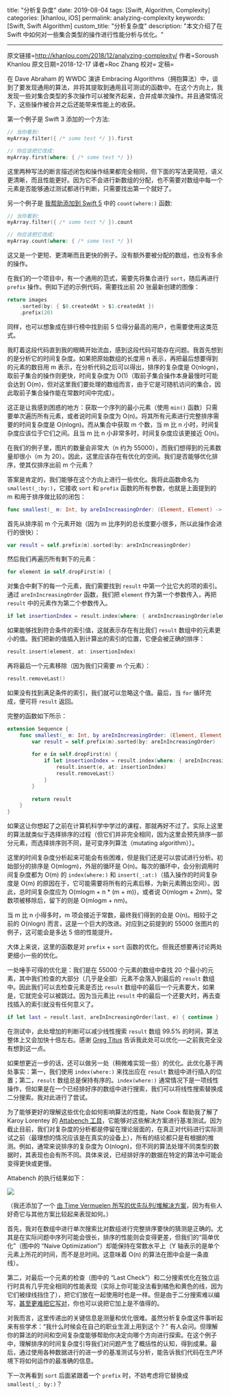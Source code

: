 title: "分析复杂度"
date: 2019-08-04
tags: [Swift, Algorithm, Complexity]
categories: [khanlou, iOS]
permalink: analyzing-complexity
keywords: [Swift, Swift Algorithm]
custom_title: "分析复杂度"
description: "本文介绍了在 Swift 中如何对一些集合类型的操作进行性能分析与优化。"

---

原文链接=http://khanlou.com/2018/12/analyzing-complexity/
作者=Soroush Khanlou
原文日期=2018-12-17
译者=Roc Zhang
校对=
定稿=

<!--此处开始正文-->

在 Dave Abraham 的 WWDC 演讲 Embracing Algorithms（拥抱算法）中，谈到了要发现通用的算法，并将其提取到通用且可测试的函数中。在这个方向上，我发现一些对集合类型的多次操作可以被聚齐起来，合并成单次操作。并且通常情况下，这些操作被合并之后还能带来性能上的收获。

<!--more-->

第一个例子是 Swift 3 添加的一个方法:

```swift
// 当你看到:
myArray.filter({ /* some test */ }).first

// 你应该把它改成:
myArray.first(where: { /* some test */ })
```

这里两种写法的断言描述闭包和操作结果都完全相同，但下面的写法更简短，语义更清晰，而且性能更好。因为它不会进行新数组的分配，也不需要对数组中每一个元素是否能够通过测试都进行判断，只需要找出第一个就好了。

另一个例子是 [我帮助添加到 Swift 5](https://github.com/apple/swift-evolution/blob/master/proposals/0220-count-where.md) 中的 `count(where:)` 函数:

```swift
// 当你看到:
myArray.filter({ /* some test */ }).count

// 你应该把它改成:
myArray.count(where: { /* some test */ })
```

这又是一个更短、更清晰而且更快的例子。没有额外要被分配的数组，也没有多余的操作。

在我们的一个项目中，有一个通用的范式，需要先将集合进行 `sort`，随后再进行 `prefix` 操作。例如下述的示例代码，需要找出前 20 张最新创建的图像：

```swift
return images
    .sorted(by: { $0.createdAt > $1.createdAt })
    .prefix(20)
```

同样，也可以想象成在排行榜中找到前 5 位得分最高的用户，也需要使用这类范式。

我盯着这段代码直到我的眼睛开始流血，感到这段代码可能存在问题。我首先想到的是分析它的时间复杂度。如果把原始数组的长度用 n 表示，再把最后想要得到的元素的数目用 m 表示，在分析代码之后可以得出，排序的复杂度是 O(nlogn)，取前子集合的操作则更快，时间复杂度为 O(1)（取前子集合操作本身最慢时可能会达到 O(m)，但对这里我们要处理的数组而言，由于它是可随机访问的集合，因此取前子集合操作能在常数时间中完成）。

这正是让我感到困惑的地方：获取一个序列的最小元素（使用 `min()` 函数）只需要单次遍历所有元素，或者说时间复杂度为 O(n)。将其所有元素进行完整排序需要的时间复杂度是 O(nlogn)。而从集合中获取 m 个数，当 m 比 n 小时，时间复杂度应该位于它们之间。且当 m 比 n 小非常多时，时间复杂度应该更接近 O(n)。

在我们的例子里，图片的数量会非常大（n 约为 55000），而我们想得到的元素数量却很小（m 为 20）。因此，这里应该存在有优化的空间。我们是否能够优化排序，使其仅排序出前 m 个元素？

答案是肯定的，我们能够在这个方向上进行一些优化。我将此函数命名为 `smallest(_:by:)`，它接收 `sort` 和 `prefix` 函数的所有参数，也就是上面提到的 m 和用于排序做比较的闭包：

```swift
func smallest(_ m: Int, by areInIncreasingOrder: (Element, Element) -> Bool) -> [Element] {
```

首先从排序前 m 个元素开始（因为 m 比序列的总长度要小很多，所以此操作会进行的很快）：

```swift
var result = self.prefix(m).sorted(by: areInIncreasingOrder)
```

然后我们再遍历所有剩下的元素：

```swift
for element in self.dropFirst(m) {
```

对集合中剩下的每一个元素，我们需要找到 `result` 中第一个比它大的项的索引。通过 `areInIncreasingOrder` 函数，我们把 `element` 作为第一个参数传入，再把 `result` 中的元素作为第二个参数传入。

```swift
if let insertionIndex = result.index(where: { areInIncreasingOrder(element, $0) }) { // 译者注：此方法在 Swift 4.2 后已更名为 `firstIndex(where:)`
```

如果能够找到符合条件的索引值，这就表示存在有比我们 `result` 数组中的元素更小的值。我们把新的值插入到计算出的索引的位置，它便会被正确的排序：

```swift
result.insert(element, at: insertionIndex)
```

再将最后一个元素移除（因为我们只需要 m 个元素）：

```swift
result.removeLast()
```

如果没有找到满足条件的索引，我们就可以忽略这个值。最后，当 `for` 循环完成，便可将 `result` 返回。

完整的函数如下所示：

```swift
extension Sequence {
    func smallest(_ m: Int, by areInIncreasingOrder: (Element, Element) -> Bool) -> [Element] {
        var result = self.prefix(m).sorted(by: areInIncreasingOrder)
        	
        for e in self.dropFirst(n) {
            if let insertionIndex = result.index(where: { areInIncreasingOrder(e, $0) }) {
                result.insert(e, at: insertionIndex)
                result.removeLast()
            }
        }
        
        return result
    }
}
```

如果这让你想起了之前在计算机科学中学过的课程，那就再好不过了。实际上这里的算法就类似于选择排序的过程（但它们并非完全相同，因为这里会预先排序一部分元素，而选择排序则不同，是可变序列算法（mutating algorithm））。

这里的时间复杂度分析起来可能会有些困难，但是我们还是可以尝试进行分析。初始部分的排序是 O(mlogm)，外层的循环是 O(n)。每次的循环中，会分别调用时间复杂度都为 O(m) 的 `index(where:)` 和 `insert(_:at:)`（插入操作的时间复杂度是 O(m) 的原因在于，它可能需要将所有的元素后移，为新元素腾出空间）。因此，总时间复杂度应为 O(mlogm + n * (m + m))，或者说 O(mlogm + 2nm)。常数项被移除后，留下的则是 O(mlogm + nm)。

当 m 比 n 小得多时，m 项会接近于常数，最终我们得到的会是 O(n)。相较于之前的 O(nlogn) 而言，这是一个巨大的改进。对应到之前提到的 55000 张图片的例子，这可能会是多达 5 倍的性能提升。

大体上来说，这里的函数是对 `prefix` + `sort` 函数的优化。但我还想要再讨论两处更细小一些的优化。

一处唾手可得的优化是：我们是在 55000 个元素的数组中查找 20 个最小的元素，其中我们检查的大部分（几乎是全部）元素不会落入到最后的 `result` 数组中。因此我们可以去检查元素是否比 `result` 数组中的最后一个元素要大，如果是，它就完全可以被跳过。因为当元素比 `result` 中的最后一个还要大时，再去查找插入的索引就没有任何意义了。

```swift
if let last = result.last, areInIncreasingOrder(last, e) { continue }
```

在测试中，此处增加的判断可以减少线性搜索 `result` 数组 99.5% 的时间，算法整体上又会加快十倍左右。感谢 [Greg Titus](https://twitter.com/gregtitus) 告诉我此处可以优化──之前我完全没有想到这一点。

如果想更近一步的话，还可以做另一处（稍微难实现一些）的优化。此优化基于两处事实：第一，我们使用 `index(where:)` 来找出应在 `result` 数组中进行插入的位置；第二，`result` 数组总是保持有序的。`index(where:)` 通常情况下是一项线性操作，但如果是在一个已经排好序的数组中进行搜索，我们可以将线性搜索替换成二分搜索。我对此进行了尝试。

为了能够更好的理解这些优化会如何影响算法的性能，Nate Cook 帮助我了解了 Karoy Lorentey 的 [Attabench 工具](https://github.com/attaswift/Attabench)，它能够对这些解决方案进行基准测试。因为截止目前，我们对复杂度的分析都是停留在理论层面的，在真正对代码进行实际测试之前（最理想的情况应该是在真实的设备上），所有的结论都只是有根据的推测。例如，通常来说排序的复杂度为 O(nlogn)，但不同的算法处理不同类型的数据时，其表现也会有所不同。具体来说，已经排好序的数据在特定的算法中可能会变得更快或更慢。

Attabench 的执行结果如下：

![](http://khanlou.com/images/SmallestNProfile.png)

（我还添加了一个 [由 Time Vermuelen 所写的优先队列/堆解决方案](https://gist.github.com/timvermeulen/2174f84ade2d1f97c4d994b7a3156454)，因为有些人好奇它与其他方案比较起来表现如何。）

首先，我对在数组中进行单次搜索比对数组进行完整排序要快的猜测是正确的。尤其是在实际问题中序列可能会很长，排序的性能则会变得更差，但我们的“简单优化”（图中的 “Naive Optimization”）却能保持在常数水平上（Y 轴表示的是单个元素上所花的时间，而不是总时间。这意味着 O(n) 的算法在图中会是一条直线）。

第二，对最后一个元素的检查（图中的 “Last Check”）和二分搜索优化在独立运行时具有几乎完全相同的性能表现（实际上你可能没法看到橘色和黄色的线，因为它们被绿线挡住了），把它们放在一起使用时也是一样。但是由于二分搜索难以编写，[甚至更难把它写对](https://ai.googleblog.com/2006/06/extra-extra-read-all-about-it-nearly.html)，你也可以说把它加上是不值得的。

对我而言，这里传递出的关键信息是测量和优化很难。虽然分析复杂度这件事听起来有些学术：“我什么时候会在自己的职业生涯上用到这个？” 有人会问。但理解你的算法的时间和空间复杂度能够帮助你决定向哪个方向进行探索。在这个例子中，理解排序的时间复杂度引导我们对问题产生了概括性的认知，得到成果。最后，通过使用各种数据进行的进一步的基准测试与分析，能告诉我们代码在生产环境下将如何运作的最准确的信息。

下一次再看到 `sort` 后面紧跟着一个 `prefix` 时，不妨考虑将它替换成 `smallest(_: by:)`？ 
